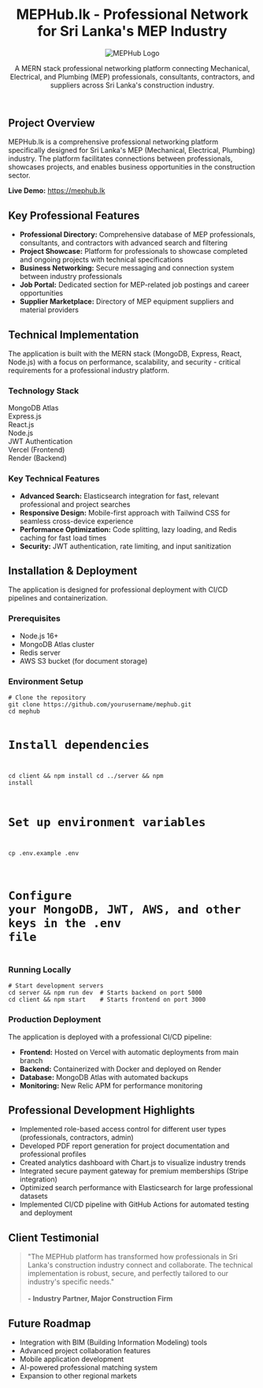 <!DOCTYPE html>
<html lang="en">
<head>
    <meta charset="UTF-8">
    <meta name="viewport" content="width=device-width, initial-scale=1.0">
   
    
</head>
<body>

<header>
    <h1>MEPHub.lk - Professional Network for Sri Lanka's MEP Industry</h1>
    <div>
        <img src="https://mephub.lk/static/images/logo.png" alt="MEPHub Logo" class="logo">
    </div>
    <p>
        A MERN stack professional networking platform connecting Mechanical, Electrical, and Plumbing (MEP) professionals,
        consultants, contractors, and suppliers across Sri Lanka's construction industry.
    </p>
</header>

<h2>Project Overview</h2>
<p>
    MEPHub.lk is a comprehensive professional networking platform specifically designed for Sri Lanka's MEP (Mechanical, 
    Electrical, Plumbing) industry. The platform facilitates connections between professionals, showcases projects, 
    and enables business opportunities in the construction sector.
</p>
<p>
    <strong>Live Demo:</strong> <a href="https://mephub.lk" target="_blank">https://mephub.lk</a>
</p>

<h2>Key Professional Features</h2>
<div class="feature-list">
    <ul>
        <li><strong>Professional Directory:</strong> Comprehensive database of MEP professionals, consultants, and contractors with advanced search and filtering</li>
        <li><strong>Project Showcase:</strong> Platform for professionals to showcase completed and ongoing projects with technical specifications</li>
        <li><strong>Business Networking:</strong> Secure messaging and connection system between industry professionals</li>
        <li><strong>Job Portal:</strong> Dedicated section for MEP-related job postings and career opportunities</li>
        <li><strong>Supplier Marketplace:</strong> Directory of MEP equipment suppliers and material providers</li>
    </ul>
</div>

<h2>Technical Implementation</h2>
<p>
    The application is built with the MERN stack (MongoDB, Express, React, Node.js) with a focus on performance,
    scalability, and security - critical requirements for a professional industry platform.
</p>

<h3>Technology Stack</h3>
<div class="tech-stack">
    <div class="tech-item">MongoDB Atlas</div>
    <div class="tech-item">Express.js</div>
    <div class="tech-item">React.js</div>
    <div class="tech-item">Node.js</div>
    <div class="tech-item">JWT Authentication</div>
    <div class="tech-item">Vercel (Frontend)</div>
    <div class="tech-item">Render (Backend)</div>
</div>

<h3>Key Technical Features</h3>
<ul>
    <li><strong>Advanced Search:</strong> Elasticsearch integration for fast, relevant professional and project searches</li>
    <li><strong>Responsive Design:</strong> Mobile-first approach with Tailwind CSS for seamless cross-device experience</li>
    <li><strong>Performance Optimization:</strong> Code splitting, lazy loading, and Redis caching for fast load times</li>
    <li><strong>Security:</strong> JWT authentication, rate limiting, and input sanitization</li>
</ul>


</div>

<h2>Installation & Deployment</h2>
<p>
    The application is designed for professional deployment with CI/CD pipelines and containerization.
</p>

<h3>Prerequisites</h3>
<ul>
    <li>Node.js 16+</li>
    <li>MongoDB Atlas cluster</li>
    <li>Redis server</li>
    <li>AWS S3 bucket (for document storage)</li>
</ul>

<h3>Environment Setup</h3>
<pre><code># Clone the repository
git clone https://github.com/yourusername/mephub.git
cd mephub

# Install dependencies
cd client && npm install
cd ../server && npm install

# Set up environment variables
cp .env.example .env
# Configure your MongoDB, JWT, AWS, and other keys in the .env file</code></pre>

<h3>Running Locally</h3>
<pre><code># Start development servers
cd server && npm run dev  # Starts backend on port 5000
cd client && npm start    # Starts frontend on port 3000</code></pre>

<h3>Production Deployment</h3>
<p>
    The application is deployed with a professional CI/CD pipeline:
</p>
<ul>
    <li><strong>Frontend:</strong> Hosted on Vercel with automatic deployments from main branch</li>
    <li><strong>Backend:</strong> Containerized with Docker and deployed on Render</li>
    <li><strong>Database:</strong> MongoDB Atlas with automated backups</li>
    <li><strong>Monitoring:</strong> New Relic APM for performance monitoring</li>
</ul>

<h2>Professional Development Highlights</h2>
<ul>
    <li>Implemented <span class="highlight">role-based access control</span> for different user types (professionals, contractors, admin)</li>
    <li>Developed <span class="highlight">PDF report generation</span> for project documentation and professional profiles</li>
    <li>Created <span class="highlight">analytics dashboard</span> with Chart.js to visualize industry trends</li>
    <li>Integrated <span class="highlight">secure payment gateway</span> for premium memberships (Stripe integration)</li>
    <li>Optimized <span class="highlight">search performance</span> with Elasticsearch for large professional datasets</li>
    <li>Implemented <span class="highlight">CI/CD pipeline</span> with GitHub Actions for automated testing and deployment</li>
</ul>

<h2>Client Testimonial</h2>
<blockquote>
    "The MEPHub platform has transformed how professionals in Sri Lanka's construction industry connect and collaborate.
    The technical implementation is robust, secure, and perfectly tailored to our industry's specific needs."
    <br><br>
    <strong>- Industry Partner, Major Construction Firm</strong>
</blockquote>

<h2>Future Roadmap</h2>
<ul>
    <li>Integration with BIM (Building Information Modeling) tools</li>
    <li>Advanced project collaboration features</li>
    <li>Mobile application development</li>
    <li>AI-powered professional matching system</li>
    <li>Expansion to other regional markets</li>
</ul>

</body>
</html>
